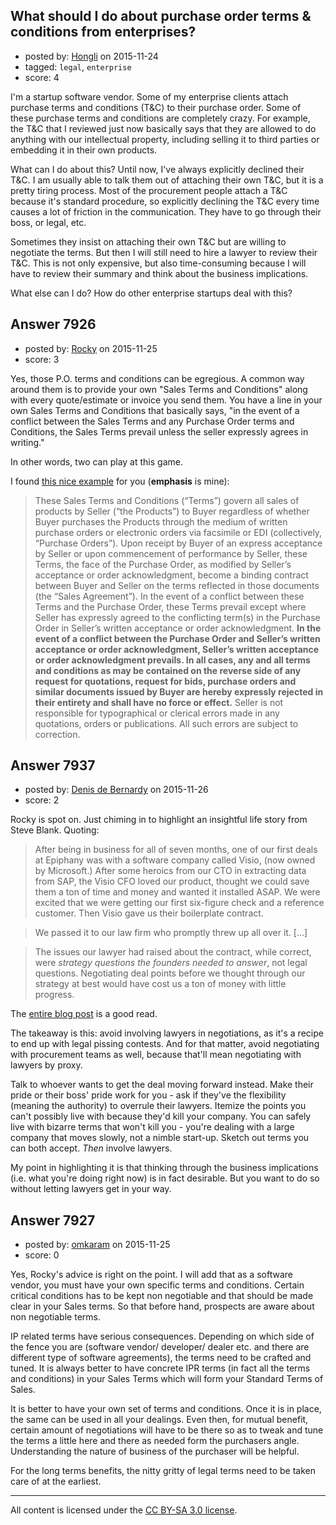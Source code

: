 ## What should I do about purchase order terms & conditions from enterprises?

- posted by: [Hongli](https://stackexchange.com/users/10909/hongli) on 2015-11-24
- tagged: `legal`, `enterprise`
- score: 4

I'm a startup software vendor. Some of my enterprise clients attach purchase terms and conditions (T&C) to their purchase order. Some of these purchase terms and conditions are completely crazy. For example, the T&C that I reviewed just now basically says that they are allowed to do anything with our intellectual property, including selling it to third parties or embedding it in their own products.

What can I do about this? Until now, I've always explicitly declined their T&C. I am usually able to talk them out of attaching their own T&C, but it is a pretty tiring process. Most of the procurement people attach a T&C because it's standard procedure, so explicitly declining the T&C every time causes a lot of friction in the communication. They have to go through their boss, or legal, etc.

Sometimes they insist on attaching their own T&C but are willing to negotiate the terms. But then I will still need to hire a lawyer to review their T&C. This is not only expensive, but also time-consuming because I will have to review their summary and think about the business implications.

What else can I do? How do other enterprise startups deal with this?


## Answer 7926

- posted by: [Rocky](https://stackexchange.com/users/4448541/rocky) on 2015-11-25
- score: 3

<p>Yes, those P.O. terms and conditions can be egregious. A common way around them is to provide your own "Sales Terms and Conditions" along with every quote/estimate or invoice you send them. You have a line in your own Sales Terms and Conditions that basically says, "in the event of a conflict between the Sales Terms and any Purchase Order terms and Conditions, the Sales Terms prevail unless the seller expressly agrees in writing."</p>

<p>In other words, two can play at this game.</p>

<p>I found <a href="http://www.cinch.com/about/sales-terms-and-conditions/" rel="nofollow">this nice example</a> for you (<strong>emphasis</strong> is mine):</p>

<blockquote>
  <p>These Sales Terms and Conditions (“Terms”) govern all sales of
  products by Seller (“the Products”) to Buyer regardless of whether
  Buyer purchases the Products through the medium of written purchase
  orders or electronic orders via facsimile or EDI (collectively,
  “Purchase Orders”). Upon receipt by Buyer of an express acceptance by
  Seller or upon commencement of performance by Seller, these Terms, the
  face of the Purchase Order, as modified by Seller’s acceptance or
  order acknowledgment, become a binding contract between Buyer and
  Seller on the terms reflected in those documents (the “Sales
  Agreement”). In the event of a conflict between these Terms and the
  Purchase Order, these Terms prevail except where Seller has expressly
  agreed to the conflicting term(s) in the Purchase Order in Seller’s
  written acceptance or order acknowledgment. <strong>In the event of a conflict
  between the Purchase Order and Seller’s written acceptance or order
  acknowledgment, Seller’s written acceptance or order acknowledgment
  prevails. In all cases, any and all terms and conditions as may be
  contained on the reverse side of any request for quotations, request
  for bids, purchase orders and similar documents issued by Buyer are
  hereby expressly rejected in their entirety and shall have no force or
  effect.</strong>  Seller is not responsible for typographical or clerical
  errors made in any quotations, orders or publications. All such errors
  are subject to correction.</p>
</blockquote>



## Answer 7937

- posted by: [Denis de Bernardy](https://stackexchange.com/users/182468/denis-de-bernardy) on 2015-11-26
- score: 2

Rocky is spot on. Just chiming in to highlight an insightful life story from Steve Blank. Quoting:

> After being in business for all of seven months, one of our first deals at Epiphany was with a software company called Visio, (now owned by Microsoft.) After some heroics from our CTO in extracting data from SAP, the Visio CFO loved our product, thought we could save them a ton of time and money and wanted it installed ASAP. We were excited that we were getting our first six-figure check and a reference customer. Then Visio gave us their boilerplate contract.

> We passed it to our law firm who promptly threw up all over it. [...]

> The issues our lawyer had raised about the contract, while correct, were *strategy questions the founders needed to answer*, not legal questions. Negotiating deal points before we thought through our strategy at best would have cost us a ton of money with little progress.

The [entire blog post](http://steveblank.com/2010/05/27/why-lawyers-don’t-run-startups/) is a good read.

The takeaway is this: avoid involving lawyers in negotiations, as it's a recipe to end up with legal pissing contests. And for that matter, avoid negotiating with procurement teams as well, because that'll mean negotiating with lawyers by proxy.

Talk to whoever wants to get the deal moving forward instead. Make their pride or their boss' pride work for you - ask if they've the flexibility (meaning the authority) to overrule their lawyers. Itemize the points you can't possibly live with because they'd kill your company. You can safely live with bizarre terms that won't kill you - you're dealing with a large company that moves slowly, not a nimble start-up. Sketch out terms you can both accept. *Then* involve lawyers.

My point in highlighting it is that thinking through the business implications (i.e. what you're doing right now) is in fact desirable. But you want to do so without letting lawyers get in your way.


## Answer 7927

- posted by: [omkaram](https://stackexchange.com/users/6548098/omkaram) on 2015-11-25
- score: 0

Yes, Rocky's advice is right on the point. I will add that as a software vendor, you must have your own specific terms and conditions. Certain critical conditions has to be kept non negotiable and that should be made clear in your Sales terms. So that before hand, prospects are aware about non negotiable terms.

IP related terms have serious consequences. Depending on which side of the fence you are (software vendor/ developer/ dealer etc. and there are different type of software agreements), the terms need to be crafted and tuned. It is always better to have concrete IPR terms (in fact all the terms and conditions) in your Sales Terms which will form your Standard Terms of Sales.

It is better to have your own set of terms and conditions. Once it is in place, the same can be used in all your dealings. Even then, for mutual benefit, certain amount of negotiations will have to be there so as to tweak and tune the terms a little here and there as needed form the purchasers angle. Understanding the nature of business of the purchaser will be helpful.

For the long terms benefits, the nitty gritty of legal terms need to be taken care of at the earliest. 




---

All content is licensed under the [CC BY-SA 3.0 license](https://creativecommons.org/licenses/by-sa/3.0/).
